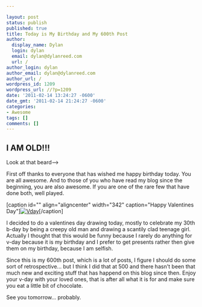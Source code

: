 ```yaml
---

layout: post
status: publish
published: true
title: Today is My Birthday and My 600th Post
author:
  display_name: Dylan
  login: dylan
  email: dylan@dylanreed.com
  url: /
author_login: dylan
author_email: dylan@dylanreed.com
author_url: /
wordpress_id: 1209
wordpress_url: //?p=1209
date: '2011-02-14 13:24:27 -0600'
date_gmt: '2011-02-14 21:24:27 -0600'
categories:
- Awesome
tags: []
comments: []
---
```


## I AM OLD!!!

  
Look at that beard-->

First off thanks to everyone that has wished me happy birthday today. You are all awesome. And to those of you who have read my blog since the beginning, you are also awesome. If you are one of the rare few that have done both, well played.

[caption id="" align="aligncenter" width="342" caption="Happy Valentines Day"][![][1]][2][/caption]

   [1]: http://fancycadaver.com//media/2011/02/vdaycolor.jpg (Vday)
   [2]: http://fancycadaver.com/2011/02/14/happy-valentines-day/

I decided to do a valentines day drawing today, mostly to celebrate my 30th b-day by being a creepy old man and drawing a scantily clad teenage girl. Actually I thought that this would be funny because I rarely do anything for v-day because it is my birthday and I prefer to get presents rather then give them on my birthday, because I am selfish.

Since this is my 600th post, which is a lot of posts, I figure I should do some sort of retrospective... but I think I did that at 500 and there hasn't been that much new and exciting stuff that has happend on this blog since then. Enjoy your v-day with your loved ones, that is after all what it is for and make sure you eat a little bit of chocolate.

See you tomorrow... probably.
